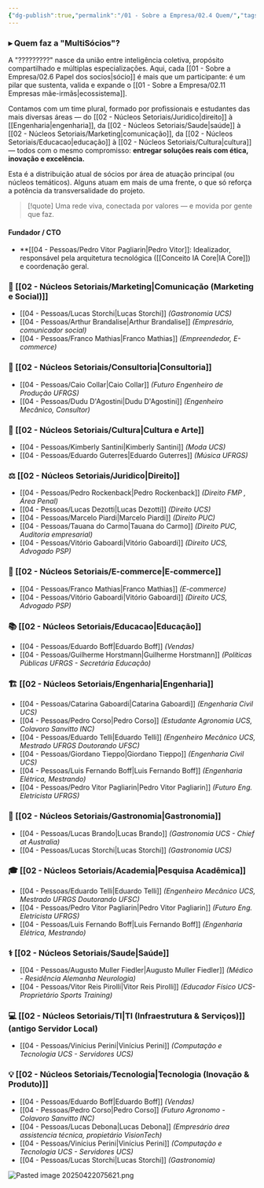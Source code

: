 ```yaml
---
{"dg-publish":true,"permalink":"/01 - Sobre a Empresa/02.4 Quem/","tags":["team","partners","experts","MOC","structure"],"noteIcon":""}
---
```




### ▸ Quem faz a "MultiSócios"?

A "?????????" nasce da união entre inteligência coletiva, propósito compartilhado e múltiplas especializações.
Aqui, cada [[01 - Sobre a Empresa/02.6 Papel dos socios\|sócio]] é mais que um participante: é um pilar que sustenta, valida e expande o [[01 - Sobre a Empresa/02.11 Empresas mãe-irmãs\|ecossistema]].

Contamos com um time plural, formado por profissionais e estudantes das mais diversas áreas — do [[02 - Núcleos Setoriais/Juridico\|direito]] à [[Engenharia\|engenharia]], da [[02 - Núcleos Setoriais/Saude\|saúde]] à [[02 - Núcleos Setoriais/Marketing\|comunicação]], da [[02 - Núcleos Setoriais/Educacao\|educação]] à [[02 - Núcleos Setoriais/Cultura\|cultura]] — todos com o mesmo compromisso: **entregar soluções reais com ética, inovação e excelência.**

Esta é a distribuição atual de sócios por área de atuação principal (ou núcleos temáticos). Alguns atuam em mais de uma frente, o que só reforça a potência da transversalidade do projeto.

> [!quote] Uma rede viva, conectada por valores — e movida por gente que faz.

#### Fundador / CTO
*   **[[04 - Pessoas/Pedro Vitor Pagliarin\|Pedro Vitor]]: Idealizador, responsável pela arquitetura tecnológica ([[Conceito IA Core\|IA Core]]) e coordenação geral.

### 📢 [[02 - Núcleos Setoriais/Marketing\|Comunicação (Marketing e Social)]]
- [[04 - Pessoas/Lucas Storchi\|Lucas Storchi]] _(Gastronomia UCS)_
- [[04 - Pessoas/Arthur Brandalise\|Arthur Brandalise]] _(Empresário, comunicador social)_
- [[04 - Pessoas/Franco Mathias\|Franco Mathias]] _(Empreendedor, E-commerce)_

### 🧭 [[02 - Núcleos Setoriais/Consultoria\|Consultoria]]
- [[04 - Pessoas/Caio Collar\|Caio Collar]] _(Futuro Engenheiro de Produção UFRGS)_
- [[04 - Pessoas/Dudu D'Agostini\|Dudu D'Agostini]] _(Engenheiro Mecânico, Consultor)_

### 🎨 [[02 - Núcleos Setoriais/Cultura\|Cultura e Arte]]
- [[04 - Pessoas/Kimberly Santini\|Kimberly Santini]] _(Moda UCS)_
- [[04 - Pessoas/Eduardo Guterres\|Eduardo Guterres]] _(Música UFRGS)_

### ⚖️ [[02 - Núcleos Setoriais/Juridico\|Direito]]
- [[04 - Pessoas/Pedro Rockenback\|Pedro Rockenback]] _(Direito FMP , Área Penal)_
- [[04 - Pessoas/Lucas Dezotti\|Lucas Dezotti]] _(Direito UCS)_
- [[04 - Pessoas/Marcelo Piardi\|Marcelo Piardi]] _(Direito PUC)_
- [[04 - Pessoas/Tauana do Carmo\|Tauana do Carmo]] _(Direito PUC, Auditoria empresarial)_
- [[04 - Pessoas/Vitório Gaboardi\|Vitório Gaboardi]] _(Direito UCS, Advogado PSP)_

### 🛒 [[02 - Núcleos Setoriais/E-commerce\|E-commerce]]
- [[04 - Pessoas/Franco Mathias\|Franco Mathias]] _(E-commerce)_
- [[04 - Pessoas/Vitório Gaboardi\|Vitório Gaboardi]] _(Direito UCS, Advogado PSP)_

### 📚 [[02 - Núcleos Setoriais/Educacao\|Educação]]
- [[04 - Pessoas/Eduardo Boff\|Eduardo Boff]] _(Vendas)_
- [[04 - Pessoas/Guilherme Horstmann\|Guilherme Horstmann]] _(Políticas Públicas UFRGS - Secretária Educação)_

### 🏗️ [[02 - Núcleos Setoriais/Engenharia\|Engenharia]]
- [[04 - Pessoas/Catarina Gaboardi\|Catarina Gaboardi]] _(Engenharia Civil UCS)_
- [[04 - Pessoas/Pedro Corso\|Pedro Corso]] _(Estudante Agronomia UCS, Colavoro Sanvitto INC)_
- [[04 - Pessoas/Eduardo Telli\|Eduardo Telli]] _(Engenheiro Mecânico UCS, Mestrado UFRGS Doutorando UFSC)_
- [[04 - Pessoas/Giordano Tieppo\|Giordano Tieppo]] _(Engenharia Civil UCS)_
- [[04 - Pessoas/Luis Fernando Boff\|Luis Fernando Boff]] _(Engenharia Elétrica, Mestrando)_
- [[04 - Pessoas/Pedro Vitor Pagliarin\|Pedro Vitor Pagliarin]] _(Futuro Eng. Eletricista UFRGS)_

### 🍲 [[02 - Núcleos Setoriais/Gastronomia\|Gastronomia]]
- [[04 - Pessoas/Lucas Brando\|Lucas Brando]] _(Gastronomia UCS - Chief at Australia)_
- [[04 - Pessoas/Lucas Storchi\|Lucas Storchi]] _(Gastronomia UCS)_

### 🎓 [[02 - Núcleos Setoriais/Academia\|Pesquisa Acadêmica]]
- [[04 - Pessoas/Eduardo Telli\|Eduardo Telli]] _(Engenheiro Mecânico UCS, Mestrado UFRGS Doutorando UFSC)_
- [[04 - Pessoas/Pedro Vitor Pagliarin\|Pedro Vitor Pagliarin]] _(Futuro Eng. Eletricista UFRGS)_
- [[04 - Pessoas/Luis Fernando Boff\|Luis Fernando Boff]] _(Engenharia Elétrica, Mestrando)_

### ⚕️ [[02 - Núcleos Setoriais/Saude\|Saúde]]
- [[04 - Pessoas/Augusto Muller Fiedler\|Augusto Muller Fiedler]] _(Médico - Residência Alemanha Neurologia)_
- [[04 - Pessoas/Vitor Reis Pirolli\|Vitor Reis Pirolli]] _(Educador Físico UCS- Proprietário Sports Training)_

### 💻 [[02 - Núcleos Setoriais/TI\|TI (Infraestrutura & Serviços)]] (antigo Servidor Local)
- [[04 - Pessoas/Vinícius Perini\|Vinícius Perini]] _(Computação e Tecnologia UCS - Servidores UCS)_

### 💡 [[02 - Núcleos Setoriais/Tecnologia\|Tecnologia (Inovação & Produto)]]
- [[04 - Pessoas/Eduardo Boff\|Eduardo Boff]] _(Vendas)_
- [[04 - Pessoas/Pedro Corso\|Pedro Corso]] _(Futuro Agronomo - Colavoro Sanvitto INC)_
- [[04 - Pessoas/Lucas Debona\|Lucas Debona]] _(Empresário área assistencia técnica, propietário VisionTech)_
- [[04 - Pessoas/Vinícius Perini\|Vinícius Perini]] _(Computação e Tecnologia UCS - Servidores UCS)_
- [[04 - Pessoas/Lucas Storchi\|Lucas Storchi]] _(Gastronomia)_

![Pasted image 20250422075621.png](/img/user/Pasted%20image%2020250422075621.png)